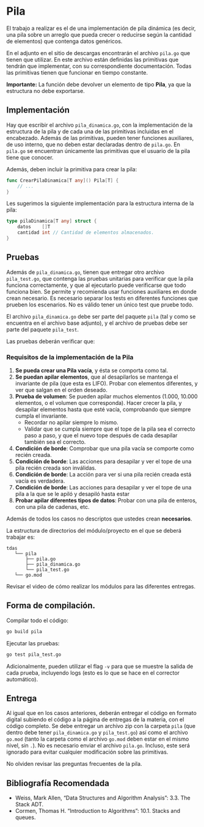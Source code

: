 # Pila

El trabajo a realizar es el de una implementación de pila dinámica (es decir, una pila sobre un arreglo que pueda crecer o reducirse según la cantidad de elementos) que contenga datos genéricos.

En el adjunto en el sitio de descargas encontrarán el archivo `pila.go` que tienen que utilizar. En este archivo están definidas las primitivas que tendrán que implementar, con su correspondiente documentación. Todas las primitivas tienen que funcionar en tiempo constante.

**Importante:** La función debe devolver un elemento de tipo **Pila**, ya que la estructura no debe exportarse.

## Implementación

Hay que escribir el archivo `pila_dinamica.go`, con la implementación de la estructura de la pila y de cada una de las primitivas incluidas en el encabezado. Además de las primitivas, pueden tener funciones auxiliares, de uso interno, que no deben estar declaradas dentro de `pila.go`. En `pila.go` se encuentran únicamente las primitivas que el usuario de la pila tiene que conocer.

Además, deben incluir la primitiva para crear la pila:

```go
func CrearPilaDinamica[T any]() Pila[T] {
    // ...
}
```

Les sugerimos la siguiente implementación para la estructura interna de la pila:

```go
type pilaDinamica[T any] struct {
    datos    []T
    cantidad int // Cantidad de elementos almacenados.
}
```

## Pruebas

Además de `pila_dinamica.go`, tienen que entregar otro archivo `pila_test.go`, que contenga las pruebas unitarias para verificar que la pila funciona correctamente, y que al ejecutarlo puede verificarse que todo funciona bien. Se permite y recomienda usar funciones auxiliares en donde crean necesario. Es necesario separar los tests en diferentes funciones que prueben los escenarios. No es válido tener un único test que pruebe todo.

El archivo `pila_dinamica.go` debe ser parte del paquete `pila` (tal y como se encuentra en el archivo base adjunto), y el archivo de pruebas debe ser parte del paquete `pila_test`.

Las pruebas deberán verificar que:

### Requisitos de la implementación de la Pila

1. **Se pueda crear una Pila vacía**, y ésta se comporta como tal.
2. **Se puedan apilar elementos**, que al desapilarlos se mantenga el invariante de pila (que esta es LIFO). Probar con elementos diferentes, y ver que salgan en el orden deseado.
3. **Prueba de volumen**: Se pueden apilar muchos elementos (1.000, 10.000 elementos, o el volumen que corresponda). Hacer crecer la pila, y desapilar elementos hasta que esté vacía, comprobando que siempre cumpla el invariante. 
   - Recordar no apilar siempre lo mismo.
   - Validar que se cumpla siempre que el tope de la pila sea el correcto paso a paso, y que el nuevo tope después de cada desapilar también sea el correcto.
4. **Condición de borde**: Comprobar que una pila vacía se comporte como recién creada.
5. **Condición de borde**: Las acciones para desapilar y ver el tope de una pila recién creada son inválidas.
6. **Condición de borde**: La acción para ver si una pila recién creada está vacía es verdadera.
7. **Condición de borde**: Las acciones para desapilar y ver el tope de una pila a la que se le apiló y desapiló hasta estar
8. **Probar apilar diferentes tipos de datos**: Probar con una pila de enteros, con una pila de cadenas, etc.

Además de todos los casos no descriptos que ustedes crean **necesarios**.

La estructura de directorios del módulo/proyecto en el que se deberá trabajar es:

```
tdas
   └── pila
       ├── pila.go
       ├── pila_dinamica.go
       └── pila_test.go
   └── go.mod
```

Revisar el video de cómo realizar los módulos para las diferentes entregas.

## Forma de compilación.

Compilar todo el código:

```sh
go build pila
```

Ejecutar las pruebas:

```sh
go test pila_test.go
```

Adicionalmente, pueden utilizar el flag `-v` para que se muestre la salida de cada prueba, incluyendo logs (esto es lo que se hace en el corrector automático).

## Entrega

Al igual que en los casos anteriores, deberán entregar el código en formato digital subiendo el código a la página de entregas de la materia, con el código completo. Se debe entregar un archivo zip con la carpeta `pila` (que dentro debe tener `pila_dinamica.go` y `pila_test.go`) así como el archivo `go.mod` (tanto la carpeta como el archivo `go.mod` deben estar en el mismo nivel, sin `.`). No es necesario enviar el archivo `pila.go`. Incluso, este será ignorado para evitar cualquier modificación sobre las primitivas.

No olviden revisar las preguntas frecuentes de la pila.

## Bibliografía Recomendada

- Weiss, Mark Allen, “Data Structures and Algorithm Analysis”: 3.3. The Stack ADT.
- Cormen, Thomas H. “Introduction to Algorithms”: 10.1. Stacks and queues.
